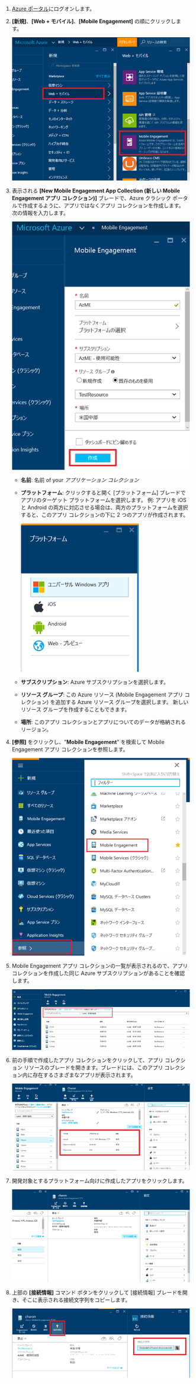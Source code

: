 
1. [Azure ポータル](https://portal.azure.com)にログオンします。
2. **[新規]**、**[Web + モバイル]**、**[Mobile Engagement]** の順にクリックします。
   
    ![](./media/mobile-engagement-create-app-in-portal-new/browse-azme-extension.png)
3. 表示される **[New Mobile Engagement App Collection (新しい Mobile Engagement アプリ コレクション)]** ブレードで、Azure クラシック ポータルで作成するように、アプリではなくアプリ コレクションを作成します。 次の情報を入力します。
   
    ![](./media/mobile-engagement-create-app-in-portal-new/new-azme-app.png)
   
   * **名前**: 名前 of your *アプリケーション コレクション* 
   * **プラットフォーム**: クリックすると開く [プラットフォーム] ブレードでアプリのターゲット プラットフォームを選択します。 例: アプリを iOS と Android の両方に対応させる場合は、両方のプラットフォームを選択すると、このアプリ コレクションの下に 2 つのアプリが作成されます。 
     
      ![](./media/mobile-engagement-create-app-in-portal-new/choose-platform.png)
   * **サブスクリプション**: Azure サブスクリプションを選択します。 
   * **リソース グループ**: この Azure リソース (Mobile Engagement アプリ コレクション) を追加する Azure リソース グループを選択します。 新しいリソース グループを作成することもできます。  
   * **場所**: このアプリ コレクションとアプリについてのデータが格納されるリージョン。
4. **[参照]** をクリックし、"**Mobile Engagement**" を検索して Mobile Engagement アプリ コレクションを参照します。
   
    ![](./media/mobile-engagement-create-app-in-portal-new/browse-mobile-engagement-menu.png)
5. Mobile Engagement アプリ コレクションの一覧が表示されるので、アプリ コレクションを作成した同じ Azure サブスクリプションがあることを確認します。
   
    ![](./media/mobile-engagement-create-app-in-portal-new/browse-mobile-engagement.png)
6. 前の手順で作成したアプリ コレクションをクリックして、アプリ コレクション リソースのブレードを開きます。ブレードには、このアプリ コレクション内に存在するさまざまなアプリが表示されます。 
   
    ![](./media/mobile-engagement-create-app-in-portal-new/mobile-engagement-app-collection.png)
7. 開発対象とするプラットフォーム向けに作成したアプリをクリックします。 
   
    ![](./media/mobile-engagement-create-app-in-portal-new/mobile-engagement-app.png)
8. 上部の **[接続情報]** コマンド ボタンをクリックして [接続情報] ブレードを開き、そこに表示される接続文字列をコピーします。 
   
    ![](./media/mobile-engagement-create-app-in-portal-new/app-connection-info.png)

